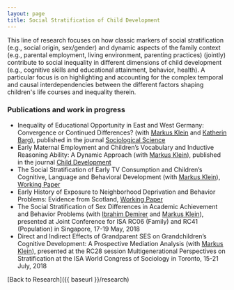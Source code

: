 ```yaml
---
layout: page
title: Social Stratification of Child Development
---
```


This line of research focuses on how classic markers of social stratification (e.g., social origin, sex/gender) and dynamic aspects of the family context (e.g., parental employment, living environment, parenting practices) (jointly) contribute to social inequality in different dimensions of child development (e.g., cognitive skills and educational attainment, behavior, health). A particular focus is on highlighting and accounting for the complex temporal and causal interdependencies between the different factors shaping children's life courses and inequality therein.

### Publications and work in progress
* Inequality of Educational Opportunity in East and West Germany: Convergence or Continued Differences? (with [Markus Klein](https://markusklein.co.uk/) and [Katherin Barg](https://socialsciences.exeter.ac.uk/education/staff/index.php?web_id=katherin_barg)), published in the journal [Sociological Science](https://doi.org/10.15195/v6.a1)
* Early Maternal Employment and Children’s Vocabulary and Inductive Reasoning Ability: A Dynamic Approach (with [Markus Klein](https://markusklein.co.uk/)), published in the journal [Child Development](http://onlinelibrary.wiley.com/doi/10.1111/cdev.12796/abstract)
* The Social Stratification of Early TV Consumption and Children’s Cognitive, Language and Behavioral Development (with [Markus Klein](https://markusklein.co.uk/)), [Working Paper](https://www.lifecoursecentre.org.au/wp-content/uploads/2018/06/2018-06-LCC-Working-Paper-Kuhhirt-Klein.pdf)
* Early History of Exposure to Neighborhood Deprivation and Behavior Problems: Evidence from Scotland, [Working Paper](https://mfr.osf.io/render?url=https://osf.io/bj3fu/?action=download%26mode=render)
* The Social Stratification of Sex Differences in Academic Achievement and Behavior Problems (with [Ibrahim Demirer](http://www.imvr.de/index.php?page=ibrahim-demirer) and [Markus Klein](https://markusklein.co.uk/)), presented at Joint Conference for ISA RC06 (Family) and RC41 (Population) in Singapore, 17-19 May, 2018
* Direct and Indirect Effects of Grandparent SES on Grandchildren’s Cognitive Development: A Prospective Mediation Analysis (with [Markus Klein](https://markusklein.co.uk/)), presented at the RC28 session Multigenerational Perspectives on Stratification at the ISA World Congress of Sociology in Toronto, 15-21 July, 2018


[Back to Research]({{ baseurl }}/research)
